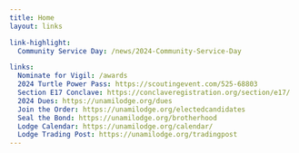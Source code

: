 ```yaml
---
title: Home
layout: links

link-highlight:
  Community Service Day: /news/2024-Community-Service-Day

links:
  Nominate for Vigil: /awards
  2024 Turtle Power Pass: https://scoutingevent.com/525-68803
  Section E17 Conclave: https://conclaveregistration.org/section/e17/
  2024 Dues: https://unamilodge.org/dues
  Join the Order: https://unamilodge.org/electedcandidates
  Seal the Bond: https://unamilodge.org/brotherhood
  Lodge Calendar: https://unamilodge.org/calendar/
  Lodge Trading Post: https://unamilodge.org/tradingpost
---
```

